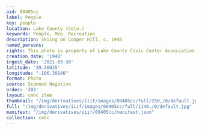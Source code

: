 ```yaml
---
pid: 00405cc
label: People
key: people
location: Lake County (Colo.)
keywords: People, Men, Recreation
description: Skiing on Cooper Hill, c. 1948
named_persons: 
rights: This photo is property of Lake County Civic Center Association.
creation_date: '1948'
ingest_date: '2021-03-30'
latitude: '39.36035'
longitude: "-106.30146"
format: Photo
source: Scanned Negative
order: '393'
layout: cmhc_item
thumbnail: "/img/derivatives/iiif/images/00405cc/full/250,/0/default.jpg"
full: "/img/derivatives/iiif/images/00405cc/full/1140,/0/default.jpg"
manifest: "/img/derivatives/iiif/00405cc/manifest.json"
collection: cmhc
---
```

